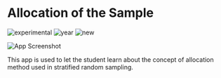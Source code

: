 # Allocation of the Sample

![experimental](https://img.shields.io/badge/lifecycle-experimental-orange)
![year](https://img.shields.io/badge/year-2022-lightgrey) ![new](https://img.shields.io/badge/lifecycle-newapp-brightgreen)

![App Screenshot](https://sites.psu.edu/shinyapps/files/2018/12/BayesTherom.jpg)

This app is used to let the student learn about the concept of allocation method used in stratified random sampling.
